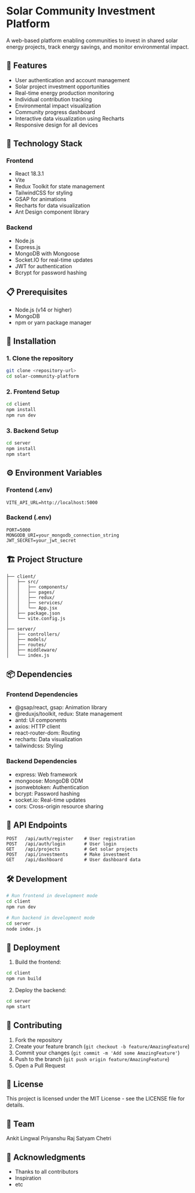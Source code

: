 # Solar Community Investment Platform

A web-based platform enabling communities to invest in shared solar energy projects, track energy savings, and monitor environmental impact.

## 🌟 Features

- User authentication and account management
- Solar project investment opportunities
- Real-time energy production monitoring
- Individual contribution tracking
- Environmental impact visualization
- Community progress dashboard
- Interactive data visualization using Recharts
- Responsive design for all devices

## 🔧 Technology Stack

### Frontend
- React 18.3.1
- Vite
- Redux Toolkit for state management
- TailwindCSS for styling
- GSAP for animations
- Recharts for data visualization
- Ant Design component library

### Backend
- Node.js
- Express.js
- MongoDB with Mongoose
- Socket.IO for real-time updates
- JWT for authentication
- Bcrypt for password hashing

## 📋 Prerequisites

- Node.js (v14 or higher)
- MongoDB
- npm or yarn package manager

## 🚀 Installation

### 1. Clone the repository
```bash
git clone <repository-url>
cd solar-community-platform
```

### 2. Frontend Setup
```bash
cd client
npm install
npm run dev
```

### 3. Backend Setup
```bash
cd server
npm install
npm start
```

## ⚙️ Environment Variables

### Frontend (.env)
```
VITE_API_URL=http://localhost:5000
```

### Backend (.env)
```
PORT=5000
MONGODB_URI=your_mongodb_connection_string
JWT_SECRET=your_jwt_secret
```

## 🏗️ Project Structure

```
├── client/
│   ├── src/
│   │   ├── components/
│   │   ├── pages/
│   │   ├── redux/
│   │   ├── services/
│   │   └── App.jsx
│   ├── package.json
│   └── vite.config.js
│
├── server/
│   ├── controllers/
│   ├── models/
│   ├── routes/
│   ├── middleware/
│   └── index.js
```

## 📦 Dependencies

### Frontend Dependencies
- @gsap/react, gsap: Animation library
- @reduxjs/toolkit, redux: State management
- antd: UI components
- axios: HTTP client
- react-router-dom: Routing
- recharts: Data visualization
- tailwindcss: Styling

### Backend Dependencies
- express: Web framework
- mongoose: MongoDB ODM
- jsonwebtoken: Authentication
- bcrypt: Password hashing
- socket.io: Real-time updates
- cors: Cross-origin resource sharing

## 🔑 API Endpoints

```
POST   /api/auth/register    # User registration
POST   /api/auth/login       # User login
GET    /api/projects         # Get solar projects
POST   /api/investments      # Make investment
GET    /api/dashboard        # User dashboard data
```

## 🛠️ Development

```bash
# Run frontend in development mode
cd client
npm run dev

# Run backend in development mode
cd server
node index.js
```


## 🚀 Deployment

1. Build the frontend:
```bash
cd client
npm run build
```

2. Deploy the backend:
```bash
cd server
npm start
```

## 🤝 Contributing

1. Fork the repository
2. Create your feature branch (`git checkout -b feature/AmazingFeature`)
3. Commit your changes (`git commit -m 'Add some AmazingFeature'`)
4. Push to the branch (`git push origin feature/AmazingFeature`)
5. Open a Pull Request

## 📝 License

This project is licensed under the MIT License - see the LICENSE file for details.

## 👥 Team

Ankit Lingwal
Priyanshu Raj
Satyam Chetri

## 🙏 Acknowledgments

- Thanks to all contributors
- Inspiration
- etc
